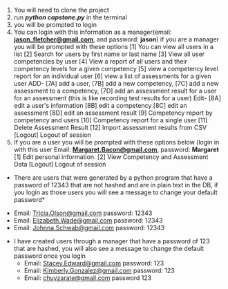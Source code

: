 1. You will need to clone the project
2. run ***python capstone.py*** in the terminal
3. you will be prompted to login
4. You can login with this information as a manager(email: **jason_fletcher@gmail.com**, and password: **jason**) if you are a manager you will be prompted with these options
  [1] You can view all users in a list
  [2] Search for users by first name or last name
  [3] View all user competencies by user
  [4] View a report of all users and their competency levels for a given competency
  [5] view a competency level report for an individual user
  [6] view a list of assessments for a given user
  ADD-
   [7A] add a user,
   [7B] add a new competency,
   [7C] add a new assessment to a competency,
   [7D] add an assessment result for a user for an assessment (this is like recording test results for a user)
  Edit-
   [8A] edit a user's information
   [8B] edit a competency
   [8C] edit an assessment
   [8D] edit an assessment result
   [9] Competency report by competency and users
   [10] Competency report for a single user
   [11] Delete Assessment Result
   [12] Import assessment results from CSV
   [Logout] Logout of session
5. If you are a user you will be prompted with these options below (login in with this user Email: **Margaret.Bacon@gmail.com**, password: **Margaret**
  [1] Edit personal information.
  [2] View Competency and Assessment Data
  [Logout] Logout of session

 * There are users that were generated by a python program that have a password of 12343 that are not hashed and are in plain text in the DB, if you login as those users you will see a message to change your default password*
 - Email: Tricia.Olson@gmail.com password: 12343
 - Email: Elizabeth.Wade@gmail.com password: 12343
 - Email: Johnna.Schwab@gmail.com password: 12343
  
 * I have created users through a manager that have a password of 123 that are hashed, you will also see a message to change the default password once you login
   - Email: Stacey.Edward@gmail.com password:  123
   - Email: Kimberly.Gonzalez@gmail.com password: 123
   - Email: chuyzarate@gmail.com password 123